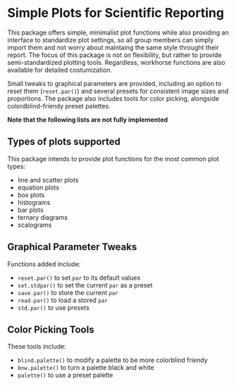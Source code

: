 # Simple Plots for Scientific Reporting

This package offers simple, minimalist plot functions while also providing an interface to standardize plot settings, so all group members can simply import them and not worry about maintaing the same style throught their report.
The focus of this package is not on flexibility, but rather to provide semi-standardized plotting tools. Regardless, workhorse functions are also available for detailed costumization.

Small tweaks to graphical parameters are provided, including an option to reset them (`reset.par()`) and several presets for consistent image sizes and proportions.
The package also includes tools for color picking, alongside colordblind-friendy preset palettes.

**Note that the following lists are not fully implemented**


## Types of plots supported
This package intends to provide plot functions for the most common plot types:
- line and scatter plots
- equation plots
- box plots
- histograms
- bar plots
- ternary diagrams
- scalograms


## Graphical Parameter Tweaks
Functions added include:
- `reset.par()` to set `par` to its default values
- `set.stdpar()` to set the current `par` as a preset
- `save.par()` to store the current `par`
- `read.par()` to load a stored `par`
- `std.par()` to use presets


## Color Picking Tools
These tools include:
- `blind.palette()` to modify a palette to be more colorblind friendy
- `bnw.palette()` to turn a palette black and white
- `palette()` to use a preset palette
